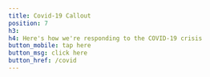 ```yaml
---
title: Covid-19 Callout
position: 7
h3:
h4: Here's how we're responding to the COVID-19 crisis
button_mobile: tap here
button_msg: click here
button_href: /covid
---
```

